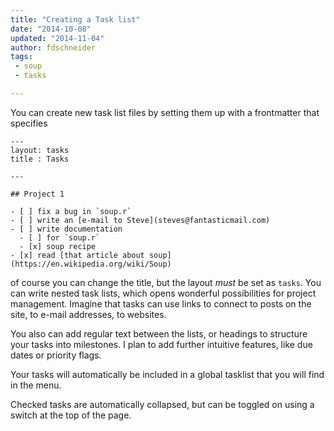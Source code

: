 ```yaml
---
title: "Creating a Task list"
date: "2014-10-08"
updated: "2014-11-04"
author: fdschneider
tags:
 - soup
 - tasks

---
```


You can create new task list files by setting them up with a frontmatter that specifies

    ---
    layout: tasks
    title : Tasks

    ---

    ## Project 1

    - [ ] fix a bug in `soup.r`
    - [ ] write an [e-mail to Steve](steves@fantasticmail.com)
    - [ ] write documentation
      - [ ] for `soup.r`
      - [x] soup recipe
    - [x] read [that article about soup](https://en.wikipedia.org/wiki/Soup)


of course you can change the title, but the layout *must* be set as `tasks`. You can write nested task lists, which opens wonderful possibilities for project management. Imagine that tasks can use links to connect to posts on the site, to e-mail addresses, to websites.

You also can add regular text between the lists, or headings to structure your tasks into milestones. I plan to add further intuitive features, like due dates or priority flags.

Your tasks will automatically be included in a global tasklist that you will find in the menu.

Checked tasks are automatically collapsed, but can be toggled on using a switch at the top of the page.  
